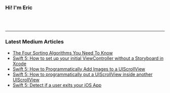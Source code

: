 ### Hi! I'm Eric

<br />
<br />

---

### Latest Medium Articles
<!-- BLOG-POST-LIST:START -->
- [The Four Sorting Algorithms You Need To Know](https://medium.com/swlh/the-four-sorting-algorithms-you-need-to-know-9dd14f6ba13b?source=rss-4452fe59e597------2)
- [Swift 5: How to set up your initial ViewController without a Storyboard in Xcode](https://medium.com/@ericgustin/swift-5-how-to-set-up-your-initial-viewcontroller-without-a-storyboard-in-xcode-cd5615182c9d?source=rss-4452fe59e597------2)
- [Swift 5: How to Programmatically Add Images to a UIScrollView](https://medium.com/swlh/swift-5-how-to-programmatically-add-images-to-a-uiscrollview-ee5b97aa2e00?source=rss-4452fe59e597------2)
- [Swift 5: How to programmatically put a UIScrollView inside another UIScrollView](https://medium.com/@ericgustin/swift-5-how-to-programmatically-put-a-uiscrollview-inside-another-uiscrollview-24330761588f?source=rss-4452fe59e597------2)
- [Swift 5: Detect if a user exits your iOS App](https://medium.com/@ericgustin/swift-5-detect-if-a-user-exits-your-ios-app-7351db54a279?source=rss-4452fe59e597------2)
<!-- BLOG-POST-LIST:END -->